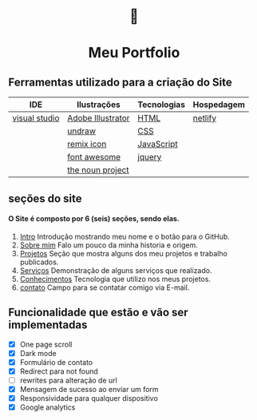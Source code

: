 <h1 align="center">📁</h1>
<h1 align="center">Meu Portfolio</h1>

## Ferramentas utilizado para a criação do Site

| IDE  |Ilustrações | Tecnologias | Hospedagem |
|------|------------|-------------|------------|
| [visual studio](https://code.visualstudio.com/)    | [Adobe Illustrator](https://www.adobe.com/br/products/illustrator.html)  | [HTML](https://developer.mozilla.org/pt-BR/docs/Web/HTML)  | [netlify](https://www.netlify.com/) 
|      | [undraw](https://undraw.co/) | [CSS](https://developer.mozilla.org/pt-BR/docs/Web/CSS)
|      | [remix icon](https://remixicon.com/) | [JavaScript](https://developer.mozilla.org/pt-BR/docs/Web/JavaScript)
||[font awesome](https://fontawesome.com/)|[jquery](https://jquery.com/)
||[the noun project](https://thenounproject.com/)

## seções do site
#### O Site é composto por 6 (seis) seções, sendo elas.

1. [Intro](https://robertt.netlify.app/) Introdução mostrando meu nome e o botão para o GitHub.
2. [Sobre mim](https://robertt.netlify.app/#sobre) Falo um pouco da minha historia e origem.
3. [Projetos](https://robertt.netlify.app/#projeto) Seção que mostra alguns dos meu projetos e trabalho publicados.
4. [Serviços](https://robertt.netlify.app/#servico) Demonstração de alguns serviços que realizado.
5. [Conhecimentos](https://robertt.netlify.app/#conhecimento) Tecnologia que utilizo nos meus projetos.
6. [contato](https://robertt.netlify.app/#contato) Campo para se contatar comigo via E-mail. 

## Funcionalidade que estão e vão ser implementadas

- [x] One page scroll
- [x] Dark mode
- [x] Formulário de contato 
- [x] Redirect para not found
- [ ] rewrites para alteração de url
- [x] Mensagem de sucesso ao enviar um form
- [x] Responsividade para qualquer dispositivo
- [x] Google analytics
